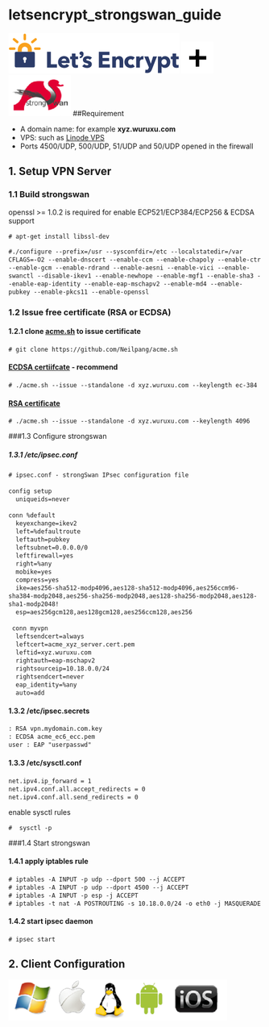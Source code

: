 # letsencrypt_strongswan_guide

[![letsencrypt](res/images/letsencrypt-logo-horizontal.png)](https://letsencrypt.org/) ![puls](res/images/add-symbolic.symbolic.png) [![strongswan](res/images/strongswan.png)](https://strongswan.org/)
##Requirement
* A domain name: for example **xyz.wuruxu.com**
* VPS: such as [Linode VPS](https://www.linode.com/?r=0bc6a0c838d110075a691b29f2c49d9e90ce2eed)
* Ports 4500/UDP, 500/UDP, 51/UDP and 50/UDP opened in the firewall

## 1. Setup VPN Server
### 1.1 Build strongswan
 openssl >= 1.0.2 is required for enable ECP521/ECP384/ECP256 & ECDSA support
```
# apt-get install libssl-dev
```
```
#./configure --prefix=/usr --sysconfdir=/etc --localstatedir=/var CFLAGS=-O2 --enable-dnscert --enable-ccm --enable-chapoly --enable-ctr --enable-gcm --enable-rdrand --enable-aesni --enable-vici --enable-swanctl --disable-ikev1 --enable-newhope --enable-mgf1 --enable-sha3 --enable-eap-identity --enable-eap-mschapv2 --enable-md4 --enable-pubkey --enable-pkcs11 --enable-openssl
```
### 1.2 Issue free certificate (RSA or ECDSA)

#### 1.2.1 clone [acme.sh](https://github.com/Neilpang/acme.sh) to issue certificate
```
# git clone https://github.com/Neilpang/acme.sh
```

#### [ECDSA certiifcate](https://en.wikipedia.org/wiki/Elliptic_Curve_Digital_Signature_Algorithm) - recommend
```
# ./acme.sh --issue --standalone -d xyz.wuruxu.com --keylength ec-384

```
#### [RSA certificate](https://en.wikipedia.org/wiki/RSA_(cryptosystem))
```
# ./acme.sh --issue --standalone -d xyz.wuruxu.com --keylength 4096
```
###1.3 Configure strongswan
##### 1.3.1 /etc/ipsec.conf
```
# ipsec.conf - strongSwan IPsec configuration file

config setup
  uniqueids=never

conn %default
  keyexchange=ikev2
  left=%defaultroute
  leftauth=pubkey
  leftsubnet=0.0.0.0/0
  leftfirewall=yes
  right=%any
  mobike=yes
  compress=yes
  ike=aes256-sha512-modp4096,aes128-sha512-modp4096,aes256ccm96-sha384-modp2048,aes256-sha256-modp2048,aes128-sha256-modp2048,aes128-sha1-modp2048!
  esp=aes256gcm128,aes128gcm128,aes256ccm128,aes256
  
 conn myvpn
  leftsendcert=always
  leftcert=acme_xyz_server.cert.pem
  leftid=xyz.wuruxu.com
  rightauth=eap-mschapv2
  rightsourceip=10.18.0.0/24
  rightsendcert=never
  eap_identity=%any
  auto=add
```
#### 1.3.2 /etc/ipsec.secrets
```
: RSA vpn.mydomain.com.key
: ECDSA acme_ec6_ecc.pem
user : EAP "userpasswd"
```
#### 1.3.3 /etc/sysctl.conf
```
net.ipv4.ip_forward = 1  
net.ipv4.conf.all.accept_redirects = 0  
net.ipv4.conf.all.send_redirects = 0  
```
enable sysctl rules
```
#  sysctl -p  
```
###1.4 Start strongswan
#### 1.4.1 apply iptables rule
```
# iptables -A INPUT -p udp --dport 500 --j ACCEPT
# iptables -A INPUT -p udp --dport 4500 --j ACCEPT
# iptables -A INPUT -p esp -j ACCEPT
# iptables -t nat -A POSTROUTING -s 10.18.0.0/24 -o eth0 -j MASQUERADE
```
#### 1.4.2 start ipsec daemon
```
# ipsec start
```
## 2. Client Configuration
![support platfom](res/images/platform-all.png)
